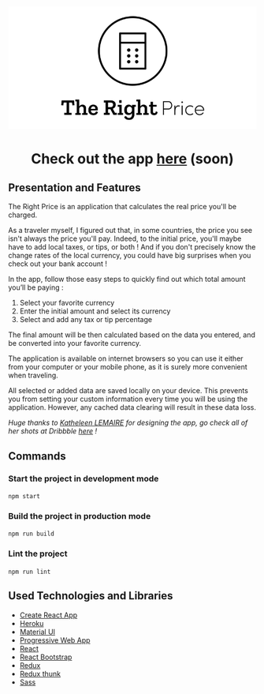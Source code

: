 ![The Right Price Logo](/public/logo.png)
 
<h1 align="center">Check out the app <a href="https://github.com/BenPrt/the-right-price">here</a> (soon)</h1>
 
 
## Presentation and Features
 
The Right Price is an application that calculates the real price you'll be charged.
 
As a traveler myself, I figured out that, in some countries, the price you see isn't always the price you'll pay. Indeed, to the initial price, you'll maybe have to add local taxes, or tips, or both ! And if you don't precisely know the change rates of the local currency, you could have big surprises when you check out your bank account !

In the app, follow those easy steps to quickly find out which total amount you’ll be paying :
1. Select your favorite currency
2. Enter the initial amount and select its currency
3. Select and add any tax or tip percentage

The final amount will be then calculated based on the data you entered, and be converted into your favorite currency. 
 
The application is available on internet browsers so you can use it either from your computer or your mobile phone, as it is surely more convenient when traveling. 
 
All selected or added data are saved locally on your device. This prevents you from setting your custom information every time you will be using the application. However, any cached data clearing will result in these data loss.
 
 
_Huge thanks to [Katheleen LEMAIRE](https://www.linkedin.com/in/katheleenlmr) for designing the app, go check all of her shots at Dribbble [here](https://dribbble.com/katheleen-lmr) !_
 

## Commands
 
### Start the project in development mode
 
 `npm start`
 
### Build the project in production mode
 
 `npm run build`
 
### Lint the project
 
 `npm run lint`
 
## Used Technologies and Libraries
 
* [Create React App](https://github.com/facebook/create-react-app)
* [Heroku](https://www.heroku.com/)
* [Material UI](https://material-ui.com/)
* [Progressive Web App](https://web.dev/progressive-web-apps/)
* [React](https://reactjs.org/)
* [React Bootstrap](https://react-bootstrap.github.io/)
* [Redux](https://redux.js.org/)
* [Redux thunk](https://github.com/reduxjs/redux-thunk)
* [Sass](https://sass-lang.com/)
 